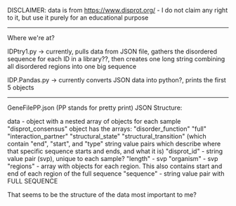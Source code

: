 DISCLAIMER: data is from https://www.disprot.org/ - I do not claim any right to it, but use it purely for an educational purpose

_________________________________________________________

Where we're at?

IDPtry1.py -> currently, pulls data from JSON file, gathers the disordered sequence for each ID in a library??, then creates one long string combining all disordered regions into one big sequence

IDP.Pandas.py -> currently converts JSON data into python?, prints the first 5 objects

____________________________________________________________

GeneFilePP.json (PP stands for pretty print) JSON Structure:

data - object with a nested array of objects for each sample
    "disprot_consensus" object has the arrays:
      "disorder_function"
      "full"
      "interaction_partner"
      "structural_state"
      "structural_transition" (which contain "end", "start", and "type" string value pairs which describe where that specific sequence starts and ends, and what it is)
    "disprot_id" - string value pair (svp), unique to each sample?
    "length" - svp
    "organism" - svp
    "regions" - array with objects for each region. This also contains start and end of each region of the full sequence
    "sequence" - string value pair with FULL SEQUENCE

That seems to be the structure of the data most important to me?
